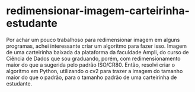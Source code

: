# redimensionar-imagem-carteirinha-estudante
Por achar um pouco trabalhoso para redimensionar imagem em alguns programas, achei interessante criar um algoritmo para fazer isso. Imagem de uma carteirinha baixada da plataforma da faculdade Ampli, do curso de Ciência de Dados que sou graduando, porém, com redimensionamento maior do que a sugerida pelo padrão ISO/CR80. Então, resolvi criar o algoritmo em Python, utilizando o cv2 para trazer a imagem do tamanho maior do que o padrão, para o tamanho padrão de uma carteirinha de estudante.
